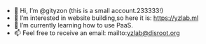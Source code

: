 - 👋 Hi, I’m @gityzon (this is a small account.233333!)
- 👀 I’m interested in website building,so here it is: https://yzlab.ml  
- 🌱 I’m currently learning how to use PaaS.
- 📫 Feel free to receive an email:
mailto:yzlab@disroot.org

<!---
gityzon/gityzon is a ✨ special ✨ repository because its `README.md` (this file) appears on your GitHub profile.
You can click the Preview link to take a look at your changes.
--->
